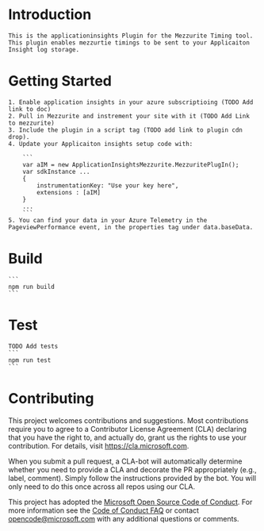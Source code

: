 # Introduction
    
    This is the applicationinsights Plugin for the Mezzurite Timing tool.  This plugin enables mezzurtie timings to be sent to your Applicaiton Insight log storage.

# Getting Started
    1. Enable application insights in your azure subscriptioing (TODO Add link to doc)
    2. Pull in Mezzurite and instrement your site with it (TODO Add Link to mezzurite)
    3. Include the plugin in a script tag (TODO add link to plugin cdn drop).
    4. Update your Applicaiton insights setup code with:

        ```
        var aIM = new ApplicationInsightsMezzurite.MezzuritePlugIn();
        var sdkInstance ...
        {
            instrumentationKey: "Use your key here",
            extensions : [aIM]
        }
        ...
        ```
    5. You can find your data in your Azure Telemetry in the PageviewPerformance event, in the properties tag under data.baseData.

# Build

    ```
    npm run build
    ```

# Test

    TODO Add tests
    ```
    npm run test
    ```


# Contributing

This project welcomes contributions and suggestions.  Most contributions require you to agree to a
Contributor License Agreement (CLA) declaring that you have the right to, and actually do, grant us
the rights to use your contribution. For details, visit https://cla.microsoft.com.

When you submit a pull request, a CLA-bot will automatically determine whether you need to provide
a CLA and decorate the PR appropriately (e.g., label, comment). Simply follow the instructions
provided by the bot. You will only need to do this once across all repos using our CLA.

This project has adopted the [Microsoft Open Source Code of Conduct](https://opensource.microsoft.com/codeofconduct/).
For more information see the [Code of Conduct FAQ](https://opensource.microsoft.com/codeofconduct/faq/) or
contact [opencode@microsoft.com](mailto:opencode@microsoft.com) with any additional questions or comments.
